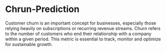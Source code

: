 # Chrun-Prediction
Customer churn is an important concept for businesses, especially those relying heavily on subscriptions or recurring revenue streams. Churn refers to the number of customers who end their relationship with a company within a given period. This metric is essential to track, monitor and optimize for sustainable growth.
